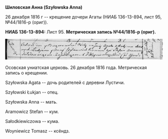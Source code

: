 **Шиловская Анна (Szyłowska Anna)**

26 декабря 1816 г -- крещение дочери Агаты (НИАБ 136-13-894, лист 95,
№44/1816-р (ориг)).

**НИАБ 136-13-894:** Лист 95. **Метрическая запись №44/1816-р (ориг).**

![](./media/f7a5f1d4516c6179df75600686ecf9707713d3a1.png)

Осовская униатская церковь. 26 декабря 1816 года. Метрическая запись о
крещении.

Szyłowska Agata -- дочь родителей с деревни Лустичи.

Szyłowski Łukjan -- отец.

Szyłowska Anna -- мать.

Aramowicz Stefan -- кум.

Sałodkiewiczowa -- кума.

Woyniewicz Tomasz -- ксёндз.
